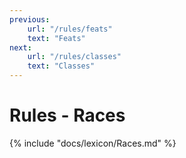 ```yaml
---
previous:
    url: "/rules/feats"
    text: "Feats"
next:
    url: "/rules/classes"
    text: "Classes"
---
```


# Rules - Races

{% include "docs/lexicon/Races.md" %}
